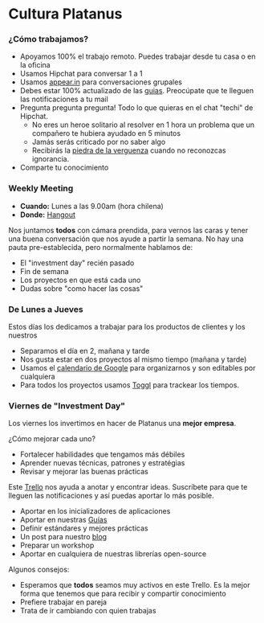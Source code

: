 Cultura Platanus
==================

### ¿Cómo trabajamos?

* Apoyamos 100% el trabajo remoto. Puedes trabajar desde tu casa o en la oficina
* Usamos Hipchat para conversar 1 a 1
* Usamos [appear.in](http://appear.in) para conversaciones grupales
* Debes estar 100% actualizado de las [guias](http://www.github.com/platanus/la-guia). Preocúpate que te lleguen las notificaciones a tu mail
* Pregunta pregunta pregunta! Todo lo que quieras en el chat "techi" de Hipchat.
  * No eres un heroe solitario al resolver en 1 hora un problema que un compañero te hubiera ayudado en 5 minutos
  * Jamás serás criticado por no saber algo
  * Recibirás la [piedra de la verguenza](http://i86.photobucket.com/albums/k87/dieguish20006/Los%20simpsons/1211846403_f.jpg) cuando no reconozcas ignorancia.
* Comparte tu conocimiento

### Weekly Meeting

* **Cuando:** Lunes a las 9.00am (hora chilena)
* **Donde:** [Hangout](https://plus.google.com/hangouts/_/platan.us/weekly-planning)

Nos juntamos **todos** con cámara prendida, para vernos las caras y tener una buena conversación que nos ayude a partir la semana. No hay una pauta pre-establecida, pero normalmente hablamos de:

* El "investment day" recién pasado
* Fin de semana
* Los proyectos en que está cada uno
* Dudas sobre "como hacer las cosas"

### De Lunes a Jueves

Estos días los dedicamos a trabajar para los productos de clientes y los nuestros

* Separamos el día en 2, mañana y tarde
* Nos gusta estar en dos proyectos al mismo tiempo (mañana  y tarde)
* Usamos el [calendario de Google](http://calendar.platan.us) para organizarnos y son editables por cualquiera
* Para todos los proyectos usamos [Toggl](http://toggl.com) para trackear los tiempos.

### Viernes de "Investment Day"

Los viernes los invertimos en hacer de Platanus una **mejor empresa**.

¿Cómo mejorar cada uno?

* Fortalecer habilidades que tengamos más débiles
* Aprender nuevas técnicas, patrones y estratégias
* Revisar y mejorar las buenas prácticas

Este [Trello](https://trello.com/b/uXKddtNE/platanus) nos ayuda a anotar y encontrar ideas. Suscríbete para que te lleguen las notificaciones y así puedas aportar lo más posible.

* Aportar en los inicializadores de aplicaciones
* Aportar en nuestras [Guías](http://www.github.com/platanus/la-guia)
* Definir estándares y mejores prácticas
* Un post para nuestro [blog](http://cb.platan.us)
* Preparar un workshop
* Aportar en cualquiera de nuestras librerías open-source

Algunos consejos:

* Esperamos que **todos** seamos muy activos en este Trello. Es la mejor forma que tenemos que para recibir y compartir conocimiento
* Prefiere trabajar en pareja
* Trata de ir cambiando con quien trabajas

